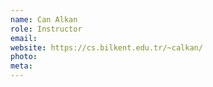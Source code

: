 ```yaml
---
name: Can Alkan
role: Instructor
email:
website: https://cs.bilkent.edu.tr/~calkan/
photo: 
meta:
---
```

